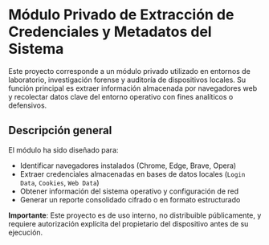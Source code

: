 # Módulo Privado de Extracción de Credenciales y Metadatos del Sistema

Este proyecto corresponde a un módulo privado utilizado en entornos de laboratorio, investigación forense y auditoría de dispositivos locales. Su función principal es extraer información almacenada por navegadores web y recolectar datos clave del entorno operativo con fines analíticos o defensivos.

## Descripción general

El módulo ha sido diseñado para:

- Identificar navegadores instalados (Chrome, Edge, Brave, Opera)
- Extraer credenciales almacenadas en bases de datos locales (`Login Data`, `Cookies`, `Web Data`)
- Obtener información del sistema operativo y configuración de red
- Generar un reporte consolidado cifrado o en formato estructurado

**Importante**: Este proyecto es de uso interno, no distribuible públicamente, y requiere autorización explícita del propietario del dispositivo antes de su ejecución.


